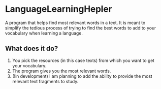 # LanguageLearningHepler
A program that helps find most relevant words in a text. It is meant to simplify the tedious process of trying to find the best words to add to your vocabulary when learning a language.
## What does it do?
1) You pick the resources (in this case texts) from which you want to get your vocabulary.
2) The program gives you the most relevant words.
3) (!in development) I am planning to add the ability to provide the most relevant text fragments to study.
